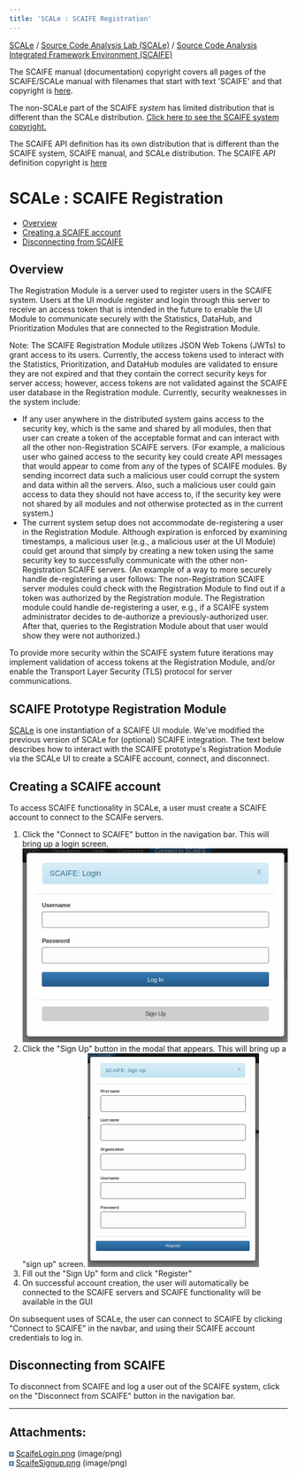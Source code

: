 ```yaml
---
title: 'SCALe : SCAIFE Registration'
---
```

[SCALe](index.md) / [Source Code Analysis Lab (SCALe)](Welcome.md) / [Source Code Analysis Integrated Framework Environment (SCAIFE)](SCAIFE-Welcome.md)
<!-- <legal> -->
<!-- SCAIFE System version 1.2.2 -->
<!--  -->
<!-- Copyright 2020 Carnegie Mellon University. -->
<!--  -->
<!-- NO WARRANTY. THIS CARNEGIE MELLON UNIVERSITY AND SOFTWARE ENGINEERING -->
<!-- INSTITUTE MATERIAL IS FURNISHED ON AN "AS-IS" BASIS. CARNEGIE MELLON -->
<!-- UNIVERSITY MAKES NO WARRANTIES OF ANY KIND, EITHER EXPRESSED OR -->
<!-- IMPLIED, AS TO ANY MATTER INCLUDING, BUT NOT LIMITED TO, WARRANTY OF -->
<!-- FITNESS FOR PURPOSE OR MERCHANTABILITY, EXCLUSIVITY, OR RESULTS -->
<!-- OBTAINED FROM USE OF THE MATERIAL. CARNEGIE MELLON UNIVERSITY DOES NOT -->
<!-- MAKE ANY WARRANTY OF ANY KIND WITH RESPECT TO FREEDOM FROM PATENT, -->
<!-- TRADEMARK, OR COPYRIGHT INFRINGEMENT. -->
<!--  -->
<!-- [DISTRIBUTION STATEMENT F] Further dissemination only as directed by -->
<!-- OSD/ASD R&E (determination date: 2019-12-11) or higher DoD authority. -->
<!--  -->
<!-- Notice to DoD Subcontractors: This document may contain Covered -->
<!-- Defense Information (CDI).  Handling of this information is subject to -->
<!-- the controls identified in DFARS 252.204-7012 – SAFEGUARDING COVERED -->
<!-- DEFENSE INFORMATION AND CYBER INCIDENT REPORTING -->
<!--  -->
<!-- This Software includes and/or makes use of Third-Party Software -->
<!-- subject to its own license. -->
<!--  -->
<!-- This material includes field names used in the Software Assurance -->
<!-- Marketplace (SWAMP), a service that provides continuous software -->
<!-- assurance capabilities to developers and researchers at -->
<!-- https://www.mir-swamp.org/#.  Copyright © 2012-2020 The Morgridge -->
<!-- Institute for Research, Inc. All rights reserved.” -->
<!--  -->
<!-- This material includes field names used in the Software Assurance Tool -->
<!-- (SwAT), a tool that is used by analysts to analyze static analysis -->
<!-- alerts from multiple static analysis -->
<!-- tools. https://www.cerdec.army.mil/ Combat Capabilities Development -->
<!-- Command (CCDC) C5ISR Center. All rights reserved. -->
<!--  -->
<!-- DM19-1273 -->
<!-- </legal> -->

The SCAIFE manual (documentation) copyright covers all pages of the SCAIFE/SCALe manual with filenames that start with text 'SCAIFE' and that copyright is [here](SCAIFE-MANUAL-copyright.md).

The non-SCALe part of the SCAIFE _system_ has limited distribution that is different than the SCALe distribution. [Click here to see the SCAIFE system copyright.](SCAIFE-SYSTEM-copyright.md)

The SCAIFE API definition has its own distribution that is different than the SCAIFE system, SCAIFE manual, and SCALe distribution. The SCAIFE _API_ definition copyright is [here](SCAIFE-API-copyright.md)

SCALe : SCAIFE Registration
===========================

-   [Overview](#overview)
-   [Creating a SCAIFE account](#creating-a-scaife-account)
-   [Disconnecting from SCAIFE](#disconnecting-from-scaife)

Overview
--------
The Registration Module is a server used to register users in the SCAIFE system.
Users at the UI module register and login through this server to receive an access token that is
intended in the future to enable the UI Module to communicate securely with the Statistics, DataHub, and
Prioritization Modules that are connected to the Registration Module.

Note: The SCAIFE Registration Module utilizes JSON Web Tokens (JWTs) to grant access to its users. Currently, the access tokens
used to interact with the Statistics, Prioritization, and DataHub modules are validated to ensure they are not expired
and that they contain the correct security keys for server access; however, access tokens are not validated against
the SCAIFE user database in the Registration module. Currently, security weaknesses in the system include:

- If any user anywhere in the distributed system gains access to the security key, which is the same and shared by all modules,
then that user can create a token of the acceptable format and can interact with all the other non-Registration SCAIFE servers. (For example, a malicious user who gained access to the security key could create API messages that would appear to come from any of the types of SCAIFE modules. By sending incorrect data such a malicious user could corrupt the system and data within all the servers. Also, such a malicious user could gain access to data they should not have access to, if the security key were not shared by all modules and not otherwise protected as in the current system.)
- The current system setup does not accommodate de-registering a user in the Registration Module. Although expiration is enforced by examining timestamps,
a malicious user (e.g., a malicious user at the UI Module) could get around that simply by creating a new token using the same security key to successfully communicate with the other non-Registration SCAIFE servers. (An example of a way to more securely handle de-registering a user follows: The non-Registration SCAIFE server modules could check with the Registration Module to find out if a token was authorized by the Registration module. The Registration module could handle de-registering a user, e.g., if a SCAIFE system administrator decides to de-authorize a previously-authorized user. After that, queries to the Registration Module about that user would show they were not authorized.)

To provide more security within the SCAIFE system future iterations may implement validation of access tokens at the Registration Module,
and/or enable the Transport Layer Security (TLS) protocol for server communications.


SCAIFE Prototype Registration Module
------------------------------------
[SCALe](Welcome.md) is one instantiation of a SCAIFE UI module. We've modified the previous version of SCALe for (optional) SCAIFE integration.
The text below describes how to interact with the SCAIFE prototype's Registration Module via the SCALe UI to create a SCAIFE account, connect, and disconnect.

Creating a SCAIFE account
-------------------------
To access SCAIFE functionality in SCALe, a user must create a SCAIFE account to connect to the SCAIFe servers.

1. Click the "Connect to SCAIFE" button in the navigation bar. This will bring up a login screen.
![](attachments/ScaifeLogin.png)
2. Click the "Sign Up" button in the modal that appears. This will bring up a "sign up" screen.
![](attachments/ScaifeSignup.png)
3. Fill out the "Sign Up" form and click "Register"
4. On successful account creation, the user will automatically be connected to the SCAIFE servers
and SCAIFE functionality will be available in the GUI

On subsequent uses of SCALe, the user can connect to SCAIFE by clicking "Connect to SCAIFE" in the navbar,
and using their SCAIFE account credentials to log in.


Disconnecting from SCAIFE
-------------------------
To disconnect from SCAIFE and log a user out of the SCAIFE system, click on the "Disconnect from SCAIFE" button in the navigation bar.

------------------------------------------------------------------------

Attachments:
------------

![](images/icons/bullet_blue.gif)
[ScaifeLogin.png](attachments/ScaifeLogin.png) (image/png)\
![](images/icons/bullet_blue.gif)
[ScaifeSignup.png](attachments/ScaifeSignup.png) (image/png)
